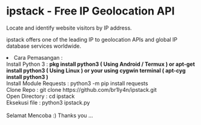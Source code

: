 # ipstack - Free IP Geolocation API
Locate and identify website visitors by IP address.

ipstack offers one of the leading IP to geolocation 
APIs and global IP database services worldwide.

<li>Cara Pemasangan :</li> 
Install Python 3 : <b>pkg install python3 ( Using Android / Termux ) or apt-get install python3 ( Using Linux ) or your using cygwin terminal ( apt-cyg install python3 )</b>
<br>Install Module Requests : python3 -m pip install requests
<br>Clone Repo : git clone https://github.com/br1ly4n/ipstack.git
<br>Open Directory : cd ipstack
<br>Eksekusi file : python3 ipstack.py
<br><br>
Selamat Mencoba :) Thanks you ...
